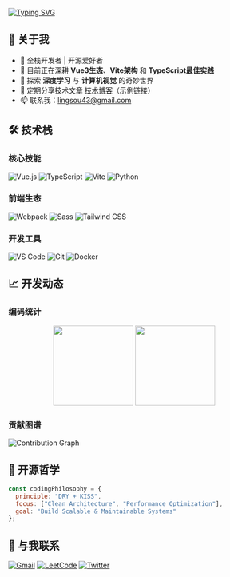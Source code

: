[![Typing SVG](https://readme-typing-svg.herokuapp.com?font=Shippori+Mincho&weight=600&pause=1000&color=2779F7&center=true&vCenter=true&width=435&lines=%E6%88%91%E6%AC%B2%E7%A9%BF%E8%8A%B1%E5%AF%BB%E8%B7%AF;%E7%9B%B4%E5%85%A5%E7%99%BD%E4%BA%91%E6%B7%B1%E5%A4%84)](https://git.io/typing-svg)

## 🌟 关于我

- 🚀 全栈开发者 | 开源爱好者
- 🌱 目前正在深耕 **Vue3生态**、**Vite架构** 和 **TypeScript最佳实践**
- 🤖 探索 **深度学习** 与 **计算机视觉** 的奇妙世界
- 📝 定期分享技术文章 [技术博客](blog.ylonely.cn)（示例链接）
- 📫 联系我：lingsou43@gmail.com 

## 🛠️ 技术栈

### 核心技能
![Vue.js](https://img.shields.io/badge/Vue.js-4FC08D?style=for-the-badge&logo=vuedotjs&logoColor=white)
![TypeScript](https://img.shields.io/badge/TypeScript-3178C6?style=for-the-badge&logo=typescript&logoColor=white)
![Vite](https://img.shields.io/badge/Vite-646CFF?style=for-the-badge&logo=vite&logoColor=white)
![Python](https://img.shields.io/badge/Python-3776AB?style=for-the-badge&logo=python&logoColor=white)

### 前端生态
![Webpack](https://img.shields.io/badge/Webpack-8DD6F9?style=for-the-badge&logo=webpack)
![Sass](https://img.shields.io/badge/Sass-CC6699?style=for-the-badge&logo=sass&logoColor=white)
![Tailwind CSS](https://img.shields.io/badge/Tailwind%20CSS-06B6D4?style=for-the-badge&logo=tailwind-css)

### 开发工具
![VS Code](https://img.shields.io/badge/VS_Code-007ACC?style=for-the-badge&logo=visual-studio-code)
![Git](https://img.shields.io/badge/Git-F05032?style=for-the-badge&logo=git&logoColor=white)
![Docker](https://img.shields.io/badge/Docker-2496ED?style=for-the-badge&logo=docker&logoColor=white)

## 📈 开发动态

### 编码统计
<div align="center">
  <img height="160em" src="https://github-readme-stats.vercel.app/api?username=Lonely0710&show_icons=true&theme=vue-dark&count_private=true&include_all_commits=true" />
  <img height="160em" src="https://github-readme-stats.vercel.app/api/top-langs/?username=Lonely0710&layout=compact&theme=vue-dark&langs_count=6" />
</div>

### 贡献图谱
![Contribution Graph](https://raw.githubusercontent.com/Lonely0710/Lonely0710/main/profile-3d-contrib/profile-night-rainbow.svg)

## 🎻 开源哲学
```javascript
const codingPhilosophy = {
  principle: "DRY + KISS",
  focus: ["Clean Architecture", "Performance Optimization"],
  goal: "Build Scalable & Maintainable Systems"
};
```

## 📮 与我联系
[![Gmail](https://img.shields.io/badge/Gmail-D14836?style=for-the-badge&logo=gmail&logoColor=white)](mailto:lingsou43@gmail.com)
[![LeetCode](https://img.shields.io/badge/LeetCode-FFA116?style=for-the-badge&logo=leetcode)](https://leetcode.com/yourprofile)
[![Twitter](https://img.shields.io/badge/Twitter-1DA1F2?style=for-the-badge&logo=twitter)](https://twitter.com/yourhandle)


